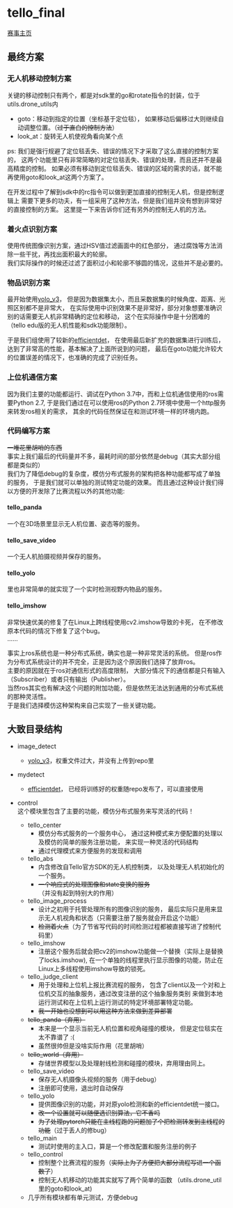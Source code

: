 # tello_final
[赛事主页](https://github.com/zoeyuchao/thudrone)
## 最终方案
### 无人机移动控制方案  
关键的移动控制只有两个，都是对sdk里的go和rotate指令的封装，位于utils.drone_utils内  
- goto：移动到指定的位置（坐标基于定位毯），
  如果移动后偏移过大则继续自动调整位置。（~~过于直白的控制方法~~）
- look_at：旋转无人机使视角看向某个点

ps: 我们是强行规避了定位毯丢失、错误的情况下才采取了这么直接的控制方案的，
这两个功能里只有非常简略的对定位毯丢失、错误的处理，而且还并不是最高精度的控制。
如果必须有移动到定位毯丢失、错误的区域的需求的话，就不能再使用goto和look_at这两个方案了。

在开发过程中了解到sdk中的rc指令可以做到更加直接的控制无人机，但是控制逻辑上
需要下更多的功夫，有一组采用了这种方法，但是我们组并没有想到非常好的直接控制的方案。
这里提一下来告诉你们还有另外的控制无人机的方法。
  
### 着火点识别方案
使用传统图像识别方案，通过HSV值过滤画面中的红色部分，
通过腐蚀等方法消除一些干扰，再找出面积最大的轮廓。  
我们实际操作的时候还过滤了面积过小和轮廓不够圆的情况，这些并不是必要的。

### 物品识别方案
最开始使用[yolo_v3](https://github.com/ultralytics/yolov3)，
但是因为数据集太小，而且采数据集的时候角度、距离、光照区别都不是非常大，
在实际使用中识别效果不是非常好，部分对象想要准确识别的话需要无人机非常精确的定位和移动，
这个在实际操作中是十分困难的（tello edu版的无人机性能和sdk功能限制）。  

于是我们组使用了较新的[efficientdet](https://github.com/toandaominh1997/EfficientDet.Pytorch)，
在使用最后新扩充的数据集进行训练后，达到了非常高的性能，基本解决了上面所说到的问题，
最后在goto功能允许较大的位置误差的情况下，也准确的完成了识别任务。

### 上位机通信方案
因为我们主要的功能都运行、调试在Python 3.7中，而和上位机通信使用的ros需要Python 2.7,
于是我们通过在可以使用ros的Python 2.7环境中使用一个http服务来转发ros相关的需求，
其余的代码任然保证在和测试环境一样的环境内跑。

### 代码编写方案
~~一堆花里胡哨的东西~~  
事实上我们最后的代码量并不多，最耗时间的部分依然是debug（其实大部分组都是类似的）  
我们为了降低debug的复杂度，模仿分布式服务的架构把各种功能都写成了单独的服务，
于是我们就可以单独的测试特定功能的效果。
而且通过这种设计我们得以方便的开发除了比赛流程以外的其他功能: 
#### tello_panda
一个在3D场景里显示无人机位置、姿态等的服务。   
#### tello_save_video
一个无人机拍摄视频并保存的服务。  
#### tello_yolo
里也非常简单的就实现了一个实时检测视野内物品的服务。  
#### tello_imshow
非常快速优美的修复了在Linux上跨线程使用cv2.imshow导致的卡死，
在不修改原本代码的情况下修复了这个bug。  
......

事实上ros系统也是一种分布式系统，确实也是一种非常灵活的系统。
但是ros作为分布式系统设计的并不完全，正是因为这个原因我们选择了放弃ros。  
主要的原因就在于ros对通信形式的高度限制，
大部分情况下的通信都是只有输入（Subscriber）或者只有输出（Publisher）。   
当然ros其实也有解决这个问题的附加功能，但是依然无法达到通用的分布式系统的那种灵活性。  
于是我们选择模仿这种架构来自己实现了一些关键功能。
  
## 大致目录结构
* image_detect
  * [yolo_v3](https://github.com/ultralytics/yolov3)，权重文件过大，并没有上传到repo里

* mydetect
  * [efficientdet](https://github.com/toandaominh1997/EfficientDet.Pytorch)，
  已经将训练好的权重随repo发布了，可以直接使用

* control  
  这个模块里包含了主要的功能，模仿分布式服务来写灵活的代码！
  * tello_center
    * 模仿分布式服务的一个服务中心，
    通过这种模式来方便配置的处理以及模仿的简单的服务注册功能，
    来实现一种灵活的代码结构
    * 通过代理模式来方便服务的发现和调用
  * tello_abs
    * 内含修改自Tello官方SDK的无人机控制类，
    以及处理无人机初始化的一个服务。
    * ~~一个响应式的处理图像和state变换的服务~~（并没有起到特别大的作用）
  * tello_image_process
    * 设计之初用于托管处理所有的图像识别的服务，
    最后实际只是用来显示无人机视角和状态（只需要注册了服务就会开启这个功能）
    * ~~检测着火点~~（为了节省写代码的时间检测过程都被直接写进了控制代码里）
  * tello_imshow
    * 注册这个服务后就会把cv2的imshow功能做一个替换（实际上是替换了locks.imshow),
    在一个单独的线程里执行显示图像的功能，防止在Linux上多线程使用imshow导致的锁死。
  * tello_judge_client
    * 用于处理和上位机上报比赛流程的服务，
    包含了client以及一个对和上位机交互的抽象服务，通过改变注册的这个抽象服务类别
    来做到本地运行测试和在上位机上运行测试的特定环境部署特定功能。
    * ~~我一开始也没想到可以用这种方法来做到差异部署~~
  * ~~tello_panda（弃用）~~
    * 本来是一个显示当前无人机位置和视角碰撞的模块，
    但是定位毯实在太不靠谱了 :(
    * 虽然很帅但是没啥实际作用（花里胡哨）
  * ~~tello_world（弃用）~~
    * 存储世界模型以及处理射线检测和碰撞的模块，弃用理由同上。
  * tello_save_video
    * 保存无人机摄像头视频的服务（用于debug）
    * 注册即可使用，退出时自动保存
  * tello_yolo
    * 提供图像识别的功能，并对原yolo检测和新的efficientdet统一接口。
    * ~~改一个设置就可以随便选识别算法，它不香吗~~
    * ~~为了处理pytorch只能在主线程跑的问题加了个把检测转发到主线程的功能~~（过于丢人的修bug）
  * tello_main
    * 测试时使用的主入口，算是一个修改配置和服务注册的例子  
  * tello_control
    * 控制整个比赛流程的服务（~~实际上为了方便把大部分流程写进一个函数了~~）
    * 控制无人机移动的功能其实就写了两个简单的函数
    （utils.drone_util里的goto和look_at)
  * 几乎所有模块都有单元测试，方便debug
  
  
